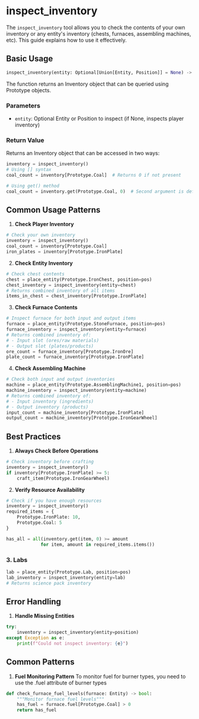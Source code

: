 # inspect_inventory

The `inspect_inventory` tool allows you to check the contents of your own inventory or any entity's inventory (chests, furnaces, assembling machines, etc). This guide explains how to use it effectively.

## Basic Usage

```python
inspect_inventory(entity: Optional[Union[Entity, Position]] = None) -> Inventory
```

The function returns an Inventory object that can be queried using Prototype objects.

### Parameters

- `entity`: Optional Entity or Position to inspect (if None, inspects player inventory)

### Return Value

Returns an Inventory object that can be accessed in two ways:
```python
inventory = inspect_inventory()
# Using [] syntax
coal_count = inventory[Prototype.Coal]  # Returns 0 if not present

# Using get() method
coal_count = inventory.get(Prototype.Coal, 0)  # Second argument is default value
```

## Common Usage Patterns

1. **Check Player Inventory**
```python
# Check your own inventory
inventory = inspect_inventory()
coal_count = inventory[Prototype.Coal]
iron_plates = inventory[Prototype.IronPlate]
```

2. **Check Entity Inventory**
```python
# Check chest contents
chest = place_entity(Prototype.IronChest, position=pos)
chest_inventory = inspect_inventory(entity=chest)
# Returns combined inventory of all items
items_in_chest = chest_inventory[Prototype.IronPlate]
```

3. **Check Furnace Contents**
```python
# Inspect furnace for both input and output items
furnace = place_entity(Prototype.StoneFurnace, position=pos)
furnace_inventory = inspect_inventory(entity=furnace)
# Returns combined inventory of:
# - Input slot (ores/raw materials)
# - Output slot (plates/products)
ore_count = furnace_inventory[Prototype.IronOre]
plate_count = furnace_inventory[Prototype.IronPlate]
```

4. **Check Assembling Machine**
```python
# Check both input and output inventories
machine = place_entity(Prototype.AssemblingMachine1, position=pos)
machine_inventory = inspect_inventory(entity=machine)
# Returns combined inventory of:
# - Input inventory (ingredients)
# - Output inventory (products)
input_count = machine_inventory[Prototype.IronPlate]
output_count = machine_inventory[Prototype.IronGearWheel]
```

## Best Practices

1. **Always Check Before Operations**
```python
# Check inventory before crafting
inventory = inspect_inventory()
if inventory[Prototype.IronPlate] >= 5:
    craft_item(Prototype.IronGearWheel)
```

2. **Verify Resource Availability**
```python
# Check if you have enough resources
inventory = inspect_inventory()
required_items = {
    Prototype.IronPlate: 10,
    Prototype.Coal: 5
}

has_all = all(inventory.get(item, 0) >= amount 
             for item, amount in required_items.items())
```

### 3. Labs
```python
lab = place_entity(Prototype.Lab, position=pos)
lab_inventory = inspect_inventory(entity=lab)
# Returns science pack inventory
```

## Error Handling

1. **Handle Missing Entities**
```python
try:
    inventory = inspect_inventory(entity=position)
except Exception as e:
    print(f"Could not inspect inventory: {e}")
```
## Common Patterns

1. **Fuel Monitoring Pattern**
To monitor fuel for burner types, you need to use the .fuel attribute of burner types
```python
def check_furnace_fuel_levels(furnace: Entity) -> bool:
    """Monitor furnace fuel levels"""
    has_fuel = furnace.fuel[Prototype.Coal] > 0
    return has_fuel 
```